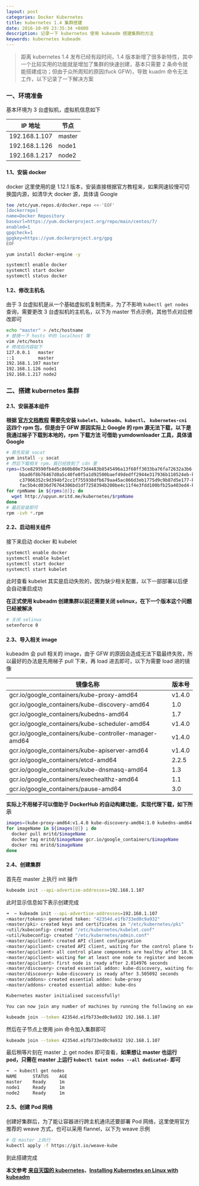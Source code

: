 ```yaml
---
layout: post
categories: Docker Kubernetes
title: kubernetes 1.4 集群搭建
date: 2016-10-09 23:35:34 +0800
description: 记录一下 kubernetes 使用 kubeadm 搭建集群的方法
keywords: kubernetes kubeadm
---
```


> 距离 kubernetes 1.4 发布已经有段时间，1.4 版本新增了很多新特性，其中一个比较实用的功能就是增加了集群的快速创建，基本只需要 2 条命令就能搭建成功；但由于众所周知的原因(fuck GFW)，导致 kuadm 命令无法工作，以下记录了一下解决方案

### 一、环境准备

基本环境为 3 台虚拟机，虚拟机信息如下

|IP 地址|节点|
|-------|----|
|192.168.1.107|master|
|192.168.1.126|node1|
|192.168.1.217|node2|

#### 1.1、安装 docker

docker 这里使用的是 1.12.1 版本，安装直接根据官方教程来，如果网速较慢可切换国内源，如清华大 docker 源，具体请 Google

``` sh
tee /etc/yum.repos.d/docker.repo <<-'EOF'
[dockerrepo]
name=Docker Repository
baseurl=https://yum.dockerproject.org/repo/main/centos/7/
enabled=1
gpgcheck=1
gpgkey=https://yum.dockerproject.org/gpg
EOF

yum install docker-engine -y

systemctl enable docker
systemctl start docker
systemctl status docker
```

#### 1.2、修改主机名

由于 3 台虚拟机是从一个基础虚拟机复制而来，为了不影响 `kubectl get nodes` 查询，需要更改 3 台虚拟机的主机名，以下为 master 节点示例，其他节点对应修改即可

``` sh
echo "master" > /etc/hostname
# 替换一下 hosts 中的 localhost 等
vim /etc/hosts
# 修改后内容如下
127.0.0.1   master
::1         master
192.168.1.107 master
192.168.1.126 node1
192.168.1.217 node2
```

### 二、搭建 kubernetes 集群

#### 2.1、安装基本组件

**根据 [官方文档教程](http://kubernetes.io/docs/getting-started-guides/kubeadm/) 需要先安装 `kubelet`、`kubeadm`、`kubectl`、 `kubernetes-cni` 这四个 rpm 包，但是由于 GFW 原因实际上 Google 的 rpm 源无法下载，以下是我通过梯子下载到本地的，rpm 下载方法 可借助 yumdownloader 工具，具体请 Google**

``` sh
# 首先安装 socat
yum install -y socat
# 然后下载相关 rpm，我已经放到了 cdn 里
rpms=(5ce829590fb4d5c860b80e73d4483b8545496a13f68ff3033ba76fa72632a3b6-kubernetes-cni-0.3.0.1-0.07a8a2.x86_64.rpm \
     bbad6f8b76467d0a5c40fe0f5a1d92500baef49dedff2944e317936b110524eb-kubeadm-1.5.0-0.alpha.0.1534.gcf7301f.x86_64.rpm \
     c37966352c9d394bf2cc1f755938dfb679aa45ac866d3eb1775d9c9b87d5e177-kubelet-1.4.0-0.x86_64.rpm \
     fac5b4cd036d76764306bd1df7258394b200be4c11f4e3fdd100bfb25a403ed4-kubectl-1.4.0-0.x86_64.rpm)
for rpmName in ${rpms[@]}; do
  wget http://upyun.mritd.me/kubernetes/$rpmName
done
# 最后安装即可
rpm -ivh *.rpm
```

#### 2.2、启动相关组件

接下来启动 docker 和 kubelet 

``` sh
systemctl enable docker
systemctl enable kubelet
systemctl start docker
systemctl start kubelet
```

此时查看 kubelet 其实是启动失败的，因为缺少相关配置，以下一部部署以后便会自动重启成功

**在正式使用 kubeadm 创建集群以前还需要关闭 selinux，在下一个版本这个问题已经被解决**

``` sh
# 关闭 selinux
setenforce 0
```

#### 2.3、导入相关 image

kubeadm 会 pull 相关的 image，由于 GFW 的原因会造成无法下载最终失败，所以最好的办法是先用梯子 pull 下来，再 load 进去即可，以下为需要 load 进的镜像

|镜像名称|版本号|
|--------|------|
|gcr.io/google_containers/kube-proxy-amd64               | v1.4.0 |
|gcr.io/google_containers/kube-discovery-amd64           | 1.0    |
|gcr.io/google_containers/kubedns-amd64                  | 1.7    |
|gcr.io/google_containers/kube-scheduler-amd64           | v1.4.0 |
|gcr.io/google_containers/kube-controller-manager-amd64  | v1.4.0 |
|gcr.io/google_containers/kube-apiserver-amd64           | v1.4.0 |
|gcr.io/google_containers/etcd-amd64                     | 2.2.5  |
|gcr.io/google_containers/kube-dnsmasq-amd64             | 1.3    |
|gcr.io/google_containers/exechealthz-amd64              | 1.1    |
|gcr.io/google_containers/pause-amd64                    | 3.0    |

**实际上不用梯子可以借助于 DockerHub 的自动构建功能，实现代理下载，如下所示**

``` sh
images=(kube-proxy-amd64:v1.4.0 kube-discovery-amd64:1.0 kubedns-amd64:1.7 kube-scheduler-amd64:v1.4.0 kube-controller-manager-amd64:v1.4.0 kube-apiserver-amd64:v1.4.0 etcd-amd64:2.2.5 kube-dnsmasq-amd64:1.3 exechealthz-amd64:1.1 pause-amd64:3.0 kubernetes-dashboard-amd64:v1.4.0)
for imageName in ${images[@]} ; do
  docker pull mritd/$imageName
  docker tag mritd/$imageName gcr.io/google_containers/$imageName
  docker rmi mritd/$imageName
done
```

#### 2.4、创建集群

首先在 master 上执行 init 操作

``` sh
kubeadm init --api-advertise-addresses=192.168.1.107
```

此时显示信息如下表示创建完成

``` sh
➜  ~ kubeadm init --api-advertise-addresses=192.168.1.107
<master/tokens> generated token: "42354d.e1fb733ed0c9a932"
<master/pki> created keys and certificates in "/etc/kubernetes/pki"
<util/kubeconfig> created "/etc/kubernetes/kubelet.conf"
<util/kubeconfig> created "/etc/kubernetes/admin.conf"
<master/apiclient> created API client configuration
<master/apiclient> created API client, waiting for the control plane to become ready
<master/apiclient> all control plane components are healthy after 18.921781 seconds
<master/apiclient> waiting for at least one node to register and become ready
<master/apiclient> first node is ready after 2.014976 seconds
<master/discovery> created essential addon: kube-discovery, waiting for it to become ready
<master/discovery> kube-discovery is ready after 3.505092 seconds
<master/addons> created essential addon: kube-proxy
<master/addons> created essential addon: kube-dns

Kubernetes master initialised successfully!

You can now join any number of machines by running the following on each node:

kubeadm join --token 42354d.e1fb733ed0c9a932 192.168.1.107
```

然后在子节点上使用 join 命令加入集群即可

``` sh
kubeadm join --token 42354d.e1fb733ed0c9a932 192.168.1.107
```

最后稍等片刻在 master 上 get nodes 即可查看，**如果想让 master 也运行 pod，只需在 master 上运行 `kubectl taint nodes --all dedicated-` 即可**

``` sh
➜  ~ kubectl get nodes                                   
NAME      STATUS    AGE
master    Ready     1m
node1     Ready     1m
node2     Ready     1m
```

#### 2.5、创建 Pod 网络

创建好集群后，为了能让容器进行跨主机通讯还要部署 Pod 网络，这里使用官方推荐的 weave 方式，也可以采用 flannel，以下为 weave 示例

``` sh
# 在 master 上执行
kubectl apply -f https://git.io/weave-kube
```

到此搭建完成

**本文参考 [来自天国的 kubernetes](https://segmentfault.com/a/1190000007074726)、[Installing Kubernetes on Linux with kubeadm](http://kubernetes.io/docs/getting-started-guides/kubeadm)**

